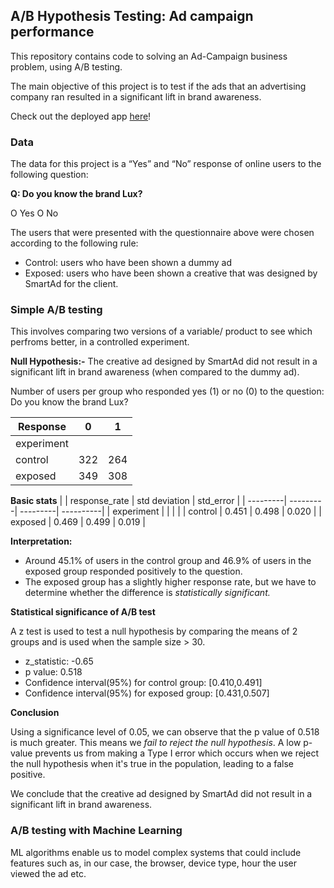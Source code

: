 <h2>A/B Hypothesis Testing: Ad campaign performance </h2>

This repository contains code to solving an Ad-Campaign business problem, using A/B testing.

The main objective of this project is to test if the ads that an advertising company ran resulted in a significant lift in brand awareness.

Check out the deployed app [here]([https://share.streamlit.io/katenjoki/a-b-hypothesis-testing-ad-campaign-performance/scripts/app.py#a-b-hypothesis-testing-ad-campaign-performance](https://a-bhypothesis-testing.streamlit.app/))!

<h3>Data</h3>
The data for this project is a “Yes” and “No” response of online users to the following question:

**Q: Do you know the brand Lux?**

O  Yes		O  No
		
The users that were presented with the questionnaire above were chosen according to the following rule:

* Control: users who have been shown a dummy ad
* Exposed: users who have been shown a creative that was designed by SmartAd for the client. 


<h3> Simple A/B testing </h3>
This involves comparing two versions of a variable/ product to see which perfroms better, in a controlled experiment.

**Null Hypothesis:-** The creative ad designed by SmartAd did not result in a significant lift in brand awareness (when compared to the dummy ad).

Number of users per group who responded yes (1) or no (0) to the question: Do you know the brand Lux?

| Response | 0 | 1 |
| ---------| ---------| ---------|
| experiment |  |  |
| control | 322  | 264  |
| exposed | 349 | 308 |

**Basic stats**
|  | response_rate | std deviation | std_error |
| ---------| ---------| ---------| ----------|
| experiment |  |  |  | 
| control | 0.451 | 0.498  | 0.020  |
| exposed | 0.469 | 0.499 | 0.019 |

**Interpretation:**
* Around 45.1% of users in the control group and 46.9% of users in the exposed group responded positively to the question.
* The exposed group has a slightly higher response rate, but we have to determine whether the difference is *statistically significant.* 

**Statistical significance of A/B test**

A z test is used to test a null hypothesis by comparing the means of 2 groups and is used when the sample size > 30.
* z_statistic: -0.65
* p value: 0.518
* Confidence interval(95%) for control group: [0.410,0.491]
* Confidence interval(95%) for exposed group: [0.431,0.507]

**Conclusion**

Using a significance level of 0.05, we can observe that the p value of 0.518 is much greater. This means we *fail to reject the null hypothesis*. 
A low p-value prevents us from making a Type I error which occurs when we reject the null hypothesis when it's true in the population, leading to a false positive. 

We conclude that the creative ad designed by SmartAd did not result in a significant lift in brand awareness. 

<h3> A/B testing with Machine Learning </h3>
ML algorithms enable us to model complex systems that could include features such as, in our case, the browser, device type, hour the user viewed the ad etc.


